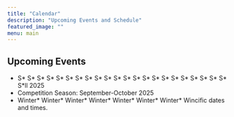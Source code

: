 ```yaml
---
title: "Calendar"
description: "Upcoming Events and Schedule"
featured_image: ""
menu: main
---
```


## Upcoming Events

* S* S* S* S* S* S* S* S* S* S* S* S* S* S* S* S* S* S* S* S* S* S* S*ll 2025
* Competition Season: September-October 2025
* Winter* Winter* Winter* Winter* Winter* Winter* Winter* Wincific dates and times.

